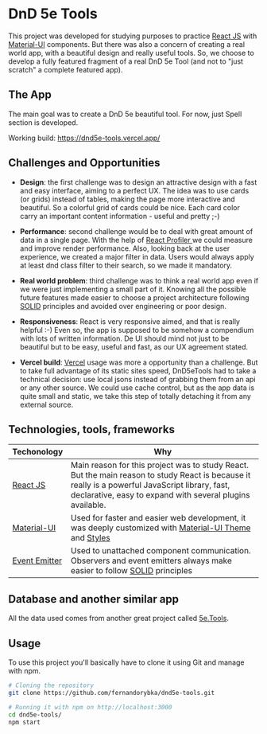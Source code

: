 # DnD 5e Tools

This project was developed for studying purposes to practice [React JS](https://reactjs.org/) with [Material-UI](https://material-ui.com/) components. But there was also a concern of creating a real world app, with a beautiful design and really useful tools. So, we choose to develop a fully featured fragment of a real DnD 5e Tool (and not to "just scratch" a complete featured app). 

## The App
The main goal was to create a DnD 5e beautiful tool. For now, just Spell section is developed.

Working build: https://dnd5e-tools.vercel.app/

## Challenges and Opportunities
- **Design**: the first challenge was to design an attractive design with a fast and easy interface, aiming to a perfect UX. The idea was to use cards (or grids) instead of tables, making the page more interactive and beautiful. 
So a colorful grid of cards could be nice. Each card color carry an important content information - useful and pretty ;-)
 
- **Performance**: second challenge would be to deal with great amount of data in a single page. With the help of [React Profiler ](https://reactjs.org/docs/profiler.html) we could measure and improve render performance. Also, looking back at the user experience, we created a major filter in data. Users would always apply at least dnd class filter to their search, so we made it mandatory.

- **Real world problem**: third challenge was to think a real world app even if we were just implementing a small part of it. Knowing all the possible future features made easier to choose a project architecture following [SOLID](https://en.wikipedia.org/wiki/SOLID) principles and avoided over engineering or poor design.

- **Responsiveness**: React is very responsive aimed, and that is really helpful :-) Even so, the app is supposed to be somehow a compendium with lots of written information. De UI should mind not just to be beautiful but to be easy, useful and fast, as our UX agreement stated. 

- **Vercel build**: [Vercel](https://vercel.com/) usage was more a opportunity than a challenge. But to take full advantage of its static sites speed, DnD5eTools had to take a technical decision: use local jsons instead of grabbing them from an api or any other source. We could use cache control, but as the app data is quite small and static, we take this step of totally detaching it from any external source.


## Technologies, tools, frameworks
|Techonology |Why|
|-----------------------|-----------------|
|[React JS](https://reactjs.org/) |Main reason for this project was to study React. But the main reason to study React is because it really is a powerful JavaScript library, fast, declarative, easy to expand with several plugins available. |
|[Material-UI](https://material-ui.com/) |Used for  faster and easier web development, it was deeply customized with [Material-UI Theme](https://material-ui.com/customization/default-theme/#default-theme) and [Styles](https://material-ui.com/styles/api/#api)
|[Event Emitter](https://github.com/primus/eventemitter3) |Used to unattached component communication. Observers and event emitters always make easier to follow [SOLID](https://en.wikipedia.org/wiki/SOLID) principles |

## Database and another similar app
All the data used comes from another great project called [5e.Tools](https://5e.tools/). 

## Usage
To use this project you'll basically have to clone it using Git and manage with npm.

```sh
# Cloning the repository
git clone https://github.com/fernandorybka/dnd5e-tools.git

# Running it with npm on http://localhost:3000
cd dnd5e-tools/
npm start
```